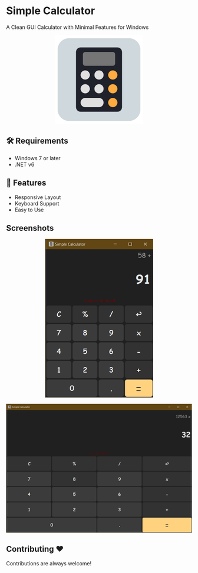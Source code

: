 # Simple Calculator 
A Clean GUI Calculator with Minimal Features for Windows
<p align="center">
  <img src="CalculatorWPF/CalculatorWPF/icon.png" width="240"/>
</p>


## 🛠 Requirements

- Windows 7 or later
- .NET v6

## 🧐 Features

- Responsive Layout
- Keyboard Support
- Easy to Use
  
## Screenshots
<p align="center">
  <img src="CalculatorWPF/CalculatorWPF/Screenshots/normal.png" />
</p>
<p align="center">
  <img src="CalculatorWPF/CalculatorWPF/Screenshots/wide.png" />
</p>

## Contributing :hearts:

Contributions are always welcome!
